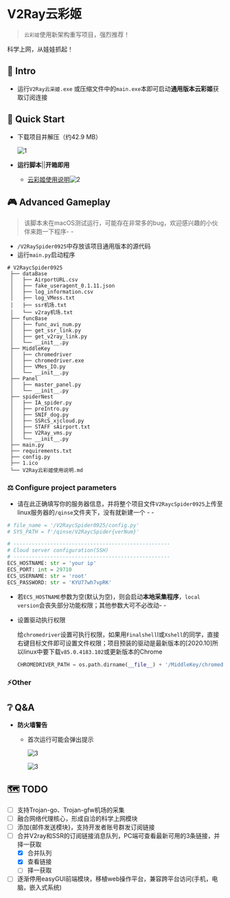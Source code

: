 # V2Ray云彩姬

> `云彩姬`使用新架构重写项目，强烈推荐！

科学上网，从娃娃抓起！

## :carousel_horse: Intro

- 运行`V2Ray云采姬.exe` 或压缩文件中的`main.exe`本即可启动**通用版本云彩姬**获取订阅连接

## :eagle: Quick Start

- 下载项目并解压（约42.9 MB）

  ![1](https://i.loli.net/2020/10/06/1OPUtIfZSi3wq5R.png)

- **运行脚本**||**开箱即用**

  - [云彩姬使用说明](https://github.com/QIN2DIM/V2RayCloudSpider/blob/master/V2Ray云彩姬使用说明.md)![2](https://i.loli.net/2020/10/06/gKIZAPLd9JY8HQz.png)



## :video_game: Advanced Gameplay

> 该脚本未在macOS测试运行，可能存在非常多的bug，欢迎感兴趣的小伙伴来跑一下程序- -

- `/V2RaySpider0925`中存放该项目通用版本的源代码
- 运行`main.py`启动程序

```
# V2RaycSpider0925
 ├── dataBase
 │   ├── AirportURL.csv
 │   ├── fake_useragent_0.1.11.json
 │   ├── log_information.csv
 │   ├── log_VMess.txt
 │   ├── ssr机场.txt
 │   └── v2ray机场.txt
 ├── funcBase
 │   ├── func_avi_num.py
 │   ├── get_ssr_link.py
 │   ├── get_v2ray_link.py
 │   └── __init__.py
 ├── MiddleKey
 │   ├── chromedriver
 │   ├── chromedriver.exe
 │   ├── VMes_IO.py
 │   └── __init__.py
 ├── Panel
 │   ├── master_panel.py
 │   └── __init__.py
 ├── spiderNest
 │   ├── IA_spider.py
 │   ├── preIntro.py
 │   ├── SNIF_dog.py
 │   ├── SSRcS_xjcloud.py
 │   ├── STAFF sAirport.txt
 │   ├── V2Ray_vms.py
 │   └── __init__.py
 ├── main.py
 ├── requirements.txt
 ├── config.py
 ├── 1.ico
 └── V2Ray云彩姬使用说明.md
```

### :balance_scale: Configure project parameters

- 请在此正确填写你的服务器信息，并将整个项目文件`V2RaycSpider0925`上传至linux服务器的`/qinse`文件夹下，没有就新建一个 - -

```python
# file_name = '/V2RaycSpider0925/config.py'
# SYS_PATH = f'/qinse/V2RaycSpider{verNum}'

# ---------------------------------------------------
# Cloud server configuration(SSH)
# ---------------------------------------------------
ECS_HOSTNAME: str = 'your ip'
ECS_PORT: int = 29710
ECS_USERNAME: str = 'root'
ECS_PASSWORD: str = 'KYU77wh7vpRK'
```

- 若`ECS_HOSTNAME`参数为空(默认为空)，则会启动**本地采集程序**，`local version`会丧失部分功能权限；其他参数大可不必改动- -

- 设置驱动执行权限

  给`chromedriver`设置可执行权限，如果用`Finalshell`l或`Xshell`的同学，直接右键目标文件即可设置文件权限；项目预装的驱动是最新版本的[2020.10]所以linux中要下载`v85.0.4183.102`或更新版本的Chrome

  ```python
  CHROMEDRIVER_PATH = os.path.dirname(__file__) + '/MiddleKey/chromedriver'
  ```

### :zap:Other



### 

## :grey_question: Q&A

- **防火墙警告**

  - 首次运行可能会弹出提示

    ![3](https://i.loli.net/2020/10/06/MhwiZfOz3VdDPU5.png)

    ![3](https://i.loli.net/2020/10/06/gmLksO3HCtyWu9r.png)

## :world_map: TODO

- [ ] 支持Trojan-go、Trojan-gfw机场的采集
- [ ] 融合网络代理核心，形成自洽的科学上网模块
- [ ] 添加{邮件发送模块}，支持开发者账号群发订阅链接
- [ ] 合并V2ray和SSR的订阅链接消息队列，PC端可查看最新可用的3条链接，并择一获取
  - [x] 合并队列
  - [x] 查看链接
  - [ ] 择一获取
- [ ] 逐渐停用easyGUI前端模块，移植web操作平台，兼容跨平台访问(手机，电脑，嵌入式系统)